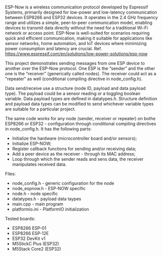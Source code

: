 ESP-Now is a wireless communication protocol developed by Espressif Systems, primarily designed for low-power and low-latency communication between ESP8266 and ESP32 devices. It operates in the 2.4 GHz frequency range and utilizes a simple, peer-to-peer communication model, enabling devices to transmit data directly without the need for a traditional Wi-Fi network or access point. ESP-Now is well-suited for scenarios requiring quick and efficient communication, making it suitable for applications like sensor networks, home automation, and IoT devices where minimizing power consumption and latency are crucial.
Ref. https://www.espressif.com/en/solutions/low-power-solutions/esp-now

This project demonstrates sending messages from one ESP device to another over the ESP-Now protocol. 
One ESP is the “sender” and the other one is the “receiver” (generically called nodes). The receiver could act as a "repeater" as well (conditional compiling directive in node_config.h).

Data send/receive use a structure (node ID, payload and data payload type). The payload could be a sensor reading or a toggling boolean variable. Data payload types are defined in datatypes.h.
Structure definition and payload data types can be modified to send whichever variable types are suitable for a particular project.

The same code works for any node (sender, receiver or repeater) on bothe ESP8266 or ESP32 - configuration through conditional compiling directives in node_config.h. It has the following parts:

- Initialize the hardware (microcontroller board and/or sensors);
- Initialize ESP-NOW;
- Register callback functions for sending and/or receiving data;
- Add a peer device as the receiver - through its MAC address;
- Loop through which the sender reads and sens data, the receiver manipulates received data.

Files:
- node_config.h - generic configuration for the node
- node_espnow.h - ESP-NOW specific 
- node.h - node specific
- datatypes.h - payload data taypes
- main.cpp - main program
- platformio.ini - PlatformIO initialization

Tested boards:
- ESP8266 ESP-01 
- ESP8266 ESP-12E
- ESP32 DevKit v1
- M5StickC Plus (ESP32)
- M5Stack Core2 (ESP32)
